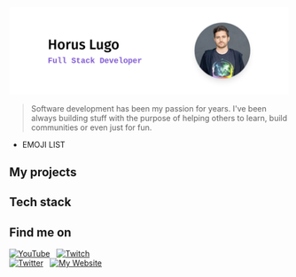 ![Horus Lugo - Full Stack Developer](./banner.png)

> Software development has been my passion for years. I've been always building stuff with the purpose of helping others to learn, build communities or even just for fun.

- EMOJI LIST

## My projects

## Tech stack

## Find me on

[![YouTube](https://img.shields.io/badge/YouTube​​​​-HorusGoul_-FF0000?style=for-the-badge&logo=youtube&logoColor=white&labelColor=101010)](https://youtube.com/horusgoul)
&nbsp;
[![Twitch](https://img.shields.io/badge/Twitch​​​​​​​​​​-HorusGoul-9146FF?style=for-the-badge&logo=twitch&logoColor=white&labelColor=101010)](https://twitch.tv/horusgoul)
<br>
[![Twitter](https://img.shields.io/badge/Twitter​​​​​-HorusGoul-1DA1F2?style=for-the-badge&logo=twitter&logoColor=white&labelColor=101010)](https://twitter.com/horusgoul)
&nbsp;
[![My Website](https://img.shields.io/badge/My_Website-horus.dev​​-805ad5?style=for-the-badge&logo=&logoColor=white&labelColor=101010)](https://horus.dev)
